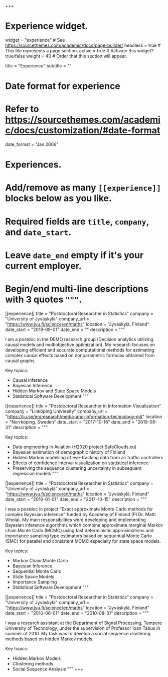 +++
# Experience widget.
widget = "experience"  # See https://sourcethemes.com/academic/docs/page-builder/
headless = true  # This file represents a page section.
active = true  # Activate this widget? true/false
weight = 40  # Order that this section will appear.

title = "Experience"
subtitle = ""

# Date format for experience
#   Refer to https://sourcethemes.com/academic/docs/customization/#date-format
date_format = "Jan 2006"

# Experiences.
#   Add/remove as many `[[experience]]` blocks below as you like.
#   Required fields are `title`, `company`, and `date_start`.
#   Leave `date_end` empty if it's your current employer.
#   Begin/end multi-line descriptions with 3 quotes `"""`.
[[experience]]
  title = "Postdoctoral Researcher in Statistics"
  company = "University of Jyväskylä"
  company_url = "https://www.jyu.fi/science/en/maths"
  location = "Jyväskylä, Finland"
  date_start = "2019-09-01"
  date_end = ""
  description = """
  
  I am a postdoc in the DEMO research group (Decision analytics utilizing causal models and multiobjective optimization). My research focuses on developing efficient and accurate computational methods for estimating complex causal effects based on nonparametric formulas obtained from causal graphs.
  
  Key topics:
  * Causal Inference
  * Bayesian Inference
  * Hidden Markov and State Space Models
  * Statistical Software Development
  """

[[experience]]
  title = "Postdoctoral Researcher in Information Visualization"
  company = "Linköping University"
  company_url = "https://liu.se/en/research/media-and-information-technology-mit"
  location = "Norrköping, Sweden"
  date_start = "2017-10-16"
  date_end = "2019-08-31"
  description = """
  
  Key topics:
  * Data engineering in Aviation (H2020 project SafeClouds.eu)
  * Bayesian estimation of demographic history of Finland
  * Hidden Markov modelling of eye-tracking data from air traffic controllers 
  * Effects of confidence interval visualization on statistical inference
  * Preserving the sequence clustering uncertainty in subsequent regression models
  """
  
[[experience]]
  title = "Postdoctoral Researcher in Statistics"
  company = "University of Jyväskylä"
  company_url = "https://www.jyu.fi/science/en/maths"
  location = "Jyväskylä, Finland"
  date_start = "2016-01-01"
  date_end = "2017-10-15"
  description = """
  
  I was a postdoc in project “Exact approximate Monte Carlo methods for complex Bayesian inference” funded by Academy of Finland (PI Dr. Matti Vihola). My main responsibilities were developing and implementing Bayesian inference algorithms which combine approximate marginal Markov chain Monte Carlo (MCMC) using fast deterministic approximations and importance sampling type estimators based on sequential Monte Carlo (SMC) for parallel and consistent MCMC especially for state space models.
  
  Key topics:
  * Markov Chain Monte Carlo
  * Bayesian Inference
  * Sequential Monte Carlo
  * State Space Models
  * Importance Sampling
  * Statistical Software Development
  """
  
  
[[experience]]
  title = "Postdoctoral Researcher in Statistics"
  company = "University of Jyväskylä"
  company_url = "https://www.jyu.fi/science/en/maths"
  location = "Jyväskylä, Finland"
  date_start = "2010-06-01"
  date_end = "2010-08-31"
  description = """
  
I was a research assistant at the Department of Signal Processing, Tampere University of Technology, under the supervision of Professor Ioan Tabus in summer of 2010. My task was to develop a social sequence clustering methods based on hidden Markov models.
  
  Key topics:
  * Hidden Markov Models
  * Clustering methods
  * Social Sequence Analysis
  """
+++
